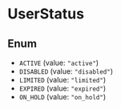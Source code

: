 # UserStatus

## Enum

* `ACTIVE` (value: `"active"`)
* `DISABLED` (value: `"disabled"`)
* `LIMITED` (value: `"limited"`)
* `EXPIRED` (value: `"expired"`)
* `ON_HOLD` (value: `"on_hold"`)
